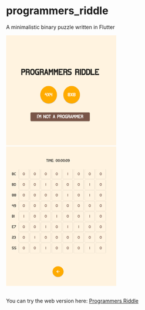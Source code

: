 # programmers_riddle

A minimalistic binary puzzle written in Flutter

<img src="media/pic1.png" width="300" height="300" />
<img src="media/pic2.png" width="300" height="380" />

##
You can try the web version here: [Programmers Riddle](https://62521aa8d793540448b7a72a--superb-kleicha-bf7f7d.netlify.app/#/)
